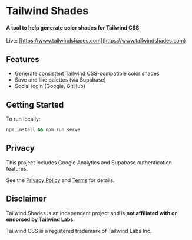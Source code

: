 # Tailwind Shades

#### A tool to help generate color shades for Tailwind CSS

Live: [https://www.tailwindshades.com](https://www.tailwindshades.com)

## Features

- Generate consistent Tailwind CSS-compatible color shades
- Save and like palettes (via Supabase)
- Social login (Google, GitHub)

## Getting Started

To run locally:

```bash
npm install && npm run serve
```

## Privacy

This project includes Google Analytics and Supabase authentication features.

See the [Privacy Policy](https://www.tailwindshades.com/privacy-policy) and [Terms](https://www.tailwindshades.com/terms) for details.

## Disclaimer

Tailwind Shades is an independent project and is **not affiliated with or endorsed by Tailwind Labs**.

Tailwind CSS is a registered trademark of Tailwind Labs Inc.
